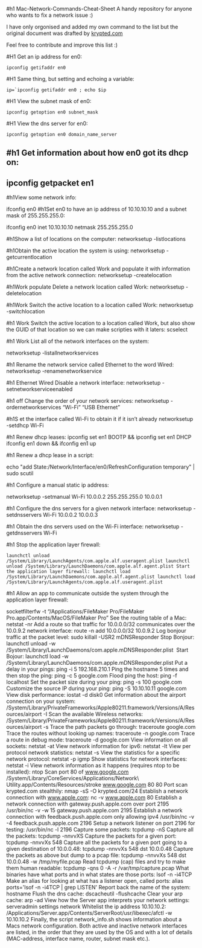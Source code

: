 #h1 Mac-Network-Commands-Cheat-Sheet
A handy repository for anyone who wants to fix a network issue :)

I have only orgonised and added my own command to the list but the original document was drafted by [krypted.com](http://krypted.com/mac-security/mac-network-commands-cheat-sheet/)

Feel free to contribute and improve this list :)

#H1 Get an ip address for en0:
```
ipconfig getifaddr en0
```
#H1 Same thing, but setting and echoing a variable:
```
ip=`ipconfig getifaddr en0 ; echo $ip
```
#H1 View the subnet mask of en0:
```
ipconfig getoption en0 subnet_mask
```
#H1 View the dns server for en0:
```
ipconfig getoption en0 domain_name_server  
```
#h1 Get information about how en0 got its dhcp on:
---
ipconfig getpacket en1
---
#h1View some network info:

ifconfig en0
#h1Set en0 to have an ip address of 10.10.10.10 and a subnet mask of 255.255.255.0:

ifconfig en0 inet 10.10.10.10 netmask 255.255.255.0

#h1Show a list of locations on the computer:
networksetup -listlocations

#h1Obtain the active location the system is using:
networksetup -getcurrentlocation

#h1Create a network location called Work and populate it with information from the active network connection:
networksetup -createlocation

#h1Work populate Delete a network location called Work:
networksetup -deletelocation

#h1Work Switch the active location to a location called Work:
networksetup -switchlocation

#h1 Work Switch the active location to a location called Work, but also show the GUID of that location so we can make scripties with it laters:
scselect

#h1 Work List all of the network interfaces on the system:

networksetup -listallnetworkservices

#h1 Rename the network service called Ethernet to the word Wired:
networksetup -renamenetworkservice

#h1 Ethernet Wired Disable a network interface:
networksetup -setnetworkserviceenabled

#h1 off Change the order of your network services:
networksetup -ordernetworkservices “Wi-Fi” “USB Ethernet”

#h1S et the interface called Wi-Fi to obtain it if it isn’t already
networksetup -setdhcp Wi-Fi

#h1 Renew dhcp leases:
ipconfig set en1 BOOTP && ipconfig set en1 DHCP ifconfig en1 down && ifconfig en1 up

#h1 Renew a dhcp lease in a script:

echo "add State:/Network/Interface/en0/RefreshConfiguration temporary" | sudo scutil

#h1 Configure a manual static ip address:

networksetup -setmanual Wi-Fi 10.0.0.2 255.255.255.0 10.0.0.1

#h1 Configure the dns servers for a given network interface:
networksetup -setdnsservers Wi-Fi 10.0.0.2 10.0.0.3

#h1 Obtain the dns servers used on the Wi-Fi interface:
networksetup -getdnsservers Wi-Fi

#h1 Stop the application layer firewall:
```
launchctl unload /System/Library/LaunchAgents/com.apple.alf.useragent.plist launchctl unload /System/Library/LaunchDaemons/com.apple.alf.agent.plist Start the application layer firewall: launchctl load /System/Library/LaunchDaemons/com.apple.alf.agent.plist launchctl load /System/Library/LaunchAgents/com.apple.alf.useragent.plist
```
#h1 Allow an app to communicate outside the system through the application layer firewall:

socketfilterfw -t “/Applications/FileMaker Pro/FileMaker Pro.app/Contents/MacOS/FileMaker Pro” See the routing table of a Mac: netstat -nr Add a route so that traffic for 10.0.0.0/32 communicates over the 10.0.9.2 network interface: route -n add 10.0.0.0/32 10.0.9.2 Log bonjour traffic at the packet level: sudo killall -USR2 mDNSResponder Stop Bonjour: launchctl unload -w /System/Library/LaunchDaemons/com.apple.mDNSResponder.plist  Start Bojour: launchctl load -w /System/Library/LaunchDaemons/com.apple.mDNSResponder.plist Put a delay in your pings: ping -i 5 192.168.210.1 Ping the hostname 5 times and then stop the ping: ping -c 5 google.com Flood ping the host: ping -f localhost Set the packet size during your ping: ping -s 100 google.com Customize the source IP during your ping: ping -S 10.10.10.11 google.com View disk performance: iostat -d disk0 Get information about the airport connection on your system: /System/Library/PrivateFrameworks/Apple80211.framework/Versions/A/Resources/airport -I Scan the available Wireless networks: /System/Library/PrivateFrameworks/Apple80211.framework/Versions/A/Resources/airport -s Trace the path packets go through: traceroute google.com Trace the routes without looking up names: traceroute -n google.com Trace a route in debug mode: traceroute -d google.com View information on all sockets: netstat -at View network information for ipv6: netstat -lt View per protocol network statistics: netstat -s View the statistics for a specific network protocol: netstat -p igmp Show statistics for network interfaces: netstat -i View network information as it happens (requires ntop to be installed): ntop Scan port 80 of www.google.com /System/Library/CoreServices/Applications/Network\ Utility.app/Contents/Resources/stroke www.google.com 80 80 Port scan krypted.com stealthily: nmap -sS -O krypted.com/24 Establish a network connection with www.apple.com: nc -v www.apple.com 80 Establish a network connection with gateway.push.apple.com over port 2195 /usr/bin/nc -v -w 15 gateway.push.apple.com 2195 Establish a network connection with feedback.push.apple.com only allowing ipv4 /usr/bin/nc -v -4 feedback.push.apple.com 2196 Setup a network listener on port 2196 for testing: /usr/bin/nc -l 2196 Capture some packets: tcpdump -nS Capture all the packets: tcpdump -nnvvXS Capture the packets for a given port: tcpdump -nnvvXs 548 Capture all the packets for a given port going to a given destination of 10.0.0.48: tcpdump -nnvvXs 548 dst 10.0.0.48 Capture the packets as above but dump to a pcap file: tcpdump -nnvvXs 548 dst 10.0.0.48 -w /tmp/myfile.pcap Read tcpdump (cap) files and try to make them human readable: tcpdump -qns 0 -A -r /var/tmp/capture.pcap What binaries have what ports and in what states are those ports: lsof -n -i4TCP Make an alias for looking at what has a listener open, called ports: alias ports='lsof -n -i4TCP | grep LISTEN' Report back the name of the system: hostname Flush the dns cache: dscacheutil -flushcache Clear your arp cache: arp -ad View how the Server app interprets your network settings: serveradmin settings network Whitelist the ip address 10.10.10.2: /Applications/Server.app/Contents/ServerRoot/usr/libexec/afctl -w 10.10.10.2 Finally, the script network_info.sh shows information about a Macs network configuration. Both active and inactive network interfaces are listed, in the order that they are used by the OS and with a lot of details (MAC-address, interface name, router, subnet mask etc.).
